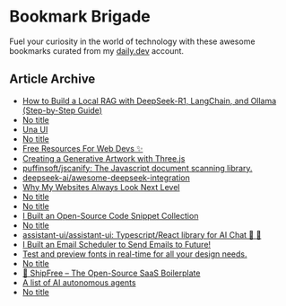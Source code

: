# Bookmark Brigade
Fuel your curiosity in the world of technology with these awesome bookmarks curated from my [daily.dev](https://app.daily.dev/Anmol-Baranwal) account.

## Article Archive

<!-- DAILY-DEV-BOOKMARKS:START -->
- [How to Build a Local RAG with DeepSeek-R1, LangChain, and Ollama &lpar;Step-by-Step Guide&rpar;](https://app.daily.dev/posts/aZ9n4zJeR?utm_source=rss&utm_medium=bookmarks&utm_campaign=iWZFqWGzJuZ3TMf4ZW9aZ)
- [No title](https://app.daily.dev/posts/W4Q69UpJc?utm_source=rss&utm_medium=bookmarks&utm_campaign=iWZFqWGzJuZ3TMf4ZW9aZ)
- [Una UI](https://app.daily.dev/posts/DufvX0niI?utm_source=rss&utm_medium=bookmarks&utm_campaign=iWZFqWGzJuZ3TMf4ZW9aZ)
- [No title](https://app.daily.dev/posts/5PuzZaVSD?utm_source=rss&utm_medium=bookmarks&utm_campaign=iWZFqWGzJuZ3TMf4ZW9aZ)
- [Free Resources For Web Devs ✨](https://app.daily.dev/posts/cDME33Pqx?utm_source=rss&utm_medium=bookmarks&utm_campaign=iWZFqWGzJuZ3TMf4ZW9aZ)
- [Creating a Generative Artwork with Three.js](https://app.daily.dev/posts/Y2RnSOwyC?utm_source=rss&utm_medium=bookmarks&utm_campaign=iWZFqWGzJuZ3TMf4ZW9aZ)
- [puffinsoft/jscanify: The Javascript document scanning library.](https://app.daily.dev/posts/9xfu54rKW?utm_source=rss&utm_medium=bookmarks&utm_campaign=iWZFqWGzJuZ3TMf4ZW9aZ)
- [deepseek-ai/awesome-deepseek-integration](https://app.daily.dev/posts/YhKPB2nyq?utm_source=rss&utm_medium=bookmarks&utm_campaign=iWZFqWGzJuZ3TMf4ZW9aZ)
- [Why My Websites Always Look Next Level](https://app.daily.dev/posts/omWMAsrTm?utm_source=rss&utm_medium=bookmarks&utm_campaign=iWZFqWGzJuZ3TMf4ZW9aZ)
- [No title](https://app.daily.dev/posts/NQHM6bOw0?utm_source=rss&utm_medium=bookmarks&utm_campaign=iWZFqWGzJuZ3TMf4ZW9aZ)
- [No title](https://app.daily.dev/posts/cEYEytBuR?utm_source=rss&utm_medium=bookmarks&utm_campaign=iWZFqWGzJuZ3TMf4ZW9aZ)
- [I Built an Open-Source Code Snippet Collection](https://app.daily.dev/posts/fF6qXyN3V?utm_source=rss&utm_medium=bookmarks&utm_campaign=iWZFqWGzJuZ3TMf4ZW9aZ)
- [No title](https://app.daily.dev/posts/pG29pbm0e?utm_source=rss&utm_medium=bookmarks&utm_campaign=iWZFqWGzJuZ3TMf4ZW9aZ)
- [assistant-ui/assistant-ui: Typescript/React library for AI Chat 💬 🚀](https://app.daily.dev/posts/2hQxcZoyJ?utm_source=rss&utm_medium=bookmarks&utm_campaign=iWZFqWGzJuZ3TMf4ZW9aZ)
- [I Built an Email Scheduler to Send Emails to Future!](https://app.daily.dev/posts/FDGw7kzV2?utm_source=rss&utm_medium=bookmarks&utm_campaign=iWZFqWGzJuZ3TMf4ZW9aZ)
- [Test and preview fonts in real-time for all your design needs.](https://app.daily.dev/posts/NerGEbi4q?utm_source=rss&utm_medium=bookmarks&utm_campaign=iWZFqWGzJuZ3TMf4ZW9aZ)
- [No title](https://app.daily.dev/posts/CI1YWGfNY?utm_source=rss&utm_medium=bookmarks&utm_campaign=iWZFqWGzJuZ3TMf4ZW9aZ)
- [🚀 ShipFree – The Open-Source SaaS Boilerplate](https://app.daily.dev/posts/sOsOEF8E2?utm_source=rss&utm_medium=bookmarks&utm_campaign=iWZFqWGzJuZ3TMf4ZW9aZ)
- [A list of AI autonomous agents](https://app.daily.dev/posts/GObch1ABi?utm_source=rss&utm_medium=bookmarks&utm_campaign=iWZFqWGzJuZ3TMf4ZW9aZ)
- [No title](https://app.daily.dev/posts/nnU2w1rxH?utm_source=rss&utm_medium=bookmarks&utm_campaign=iWZFqWGzJuZ3TMf4ZW9aZ)
<!-- DAILY-DEV-BOOKMARKS:END -->
